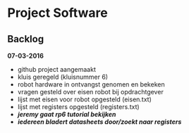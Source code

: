 # Project Software
## Backlog

**07-03-2016**

- github project aangemaakt
- kluis geregeld (kluisnummer 6)
- robot hardware in ontvangst genomen en bekeken
- vragen gesteld over eisen robot bij opdrachtgever
- lijst met eisen voor robot opgesteld (eisen.txt)
- lijst met registers opgesteld (registers.txt)
- **_jeremy gaat rp6 tutorial bekijken_**
- **_iedereen bladert datasheets door/zoekt naar registers_**
